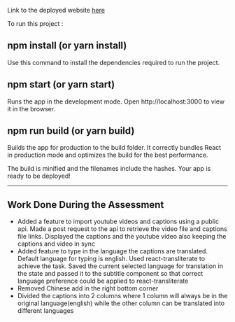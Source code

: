 Link to the deployed website [here](https://internship-task-aavaig.netlify.app/)

To run this project  : 

## npm install (or yarn install)
Use this command to install the dependencies required to run the project.

## npm start (or yarn start)
Runs the app in the development mode.
Open http://localhost:3000 to view it in the browser.

## npm run build (or yarn build)
Builds the app for production to the build folder.
It correctly bundles React in production mode and optimizes the build for the best performance.

The build is minified and the filenames include the hashes.
Your app is ready to be deployed!

<hr />

## Work Done During the Assessment
<ul>
    <li>Added a feature to import youtube videos and captions using a public api. Made a post request to the api to retrieve the video file and captions file links. Displayed the captions and the youtube video also keeping the captions and video in sync </li>    
    <li>Added feature to type in the language the captions are translated. Default language for typing is english. Used react-transliterate to achieve the task. Saved the current selected language for translation in the state and passed it to the subtitle component so that correct language preference could be applied to react-transliterate</li>
    <li>Removed Chinese add in the right bottom corner</li>
    <li>Divided the captions into 2 columns where 1 column will always be in the original language(english) while the other column can be translated into different languages</li>
</ul>

